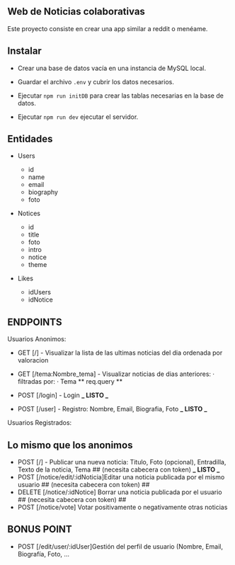 ## Web de Noticias colaborativas

Este proyecto consiste en crear una app similar a reddit o menéame.

## Instalar

-   Crear una base de datos vacía en una instancia de MySQL local.

-   Guardar el archivo `.env` y cubrir los datos necesarios.

-   Ejecutar `npm run initDB` para crear las tablas necesarias en la base de datos.

-   Ejecutar `npm run dev` ejecutar el servidor.

## Entidades

-   Users

    -   id
    -   name
    -   email
    -   biography
    -   foto

-   Notices

    -   id
    -   title
    -   foto
    -   intro
    -   notice
    -   theme

-   Likes
    -   idUsers
    -   idNotice

## ENDPOINTS

Usuarios Anonimos:

-   GET [/] - Visualizar la lista de las ultimas noticias del dia ordenada por valoracion
-   GET [/tema:Nombre_tema] - Visualizar noticias de dias anteriores:
    · filtradas por:
    · Tema ** req.query **

-   POST [/login] - Login **_ LISTO _**
-   POST [/user] - Registro: Nombre, Email, Biografia, Foto **_ LISTO _**

Usuarios Registrados:

## Lo mismo que los anonimos

-   POST [/] - Publicar una nueva noticia: Titulo, Foto (opcional), Entradilla, Texto de la noticia, Tema ## (necesita cabecera con token) **_ LISTO _**
-   POST [/notice/edit/:idNoticia]Editar una noticia publicada por el mismo usuario ## (necesita cabecera con token) ##
-   DELETE [/notice/:idNotice] Borrar una noticia publicada por el usuario ## (necesita cabecera con token) ##
-   POST [/notice/vote] Votar positivamente o negativamente otras noticias

## BONUS POINT

-   POST [/edit/user/:idUser]Gestión del perfil de usuario (Nombre, Email, Biografía, Foto, …
